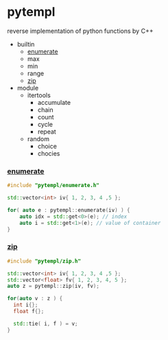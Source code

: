 # pytempl
reverse implementation of python functions by C++

* builtin
  * [enumerate](#enumerate)
  * max
  * min
  * range
  * [zip](#zip)
* module
  * itertools
    * accumulate
    * chain
    * count
    * cycle
    * repeat
  * random
    * choice
    * chocies
 

### [enumerate](https://docs.python.org/3/library/functions.html#enumerate)
```cpp
#include "pytempl/enumerate.h"

std::vector<int> iv{ 1, 2, 3, 4 ,5 };

for( auto e : pytempl::enumerate(iv) ) {
	auto idx = std::get<0>(e); // index
	auto i = std::get<1>(e); // value of container
}
```

### [zip](https://docs.python.org/3/library/functions.html#zip)
```cpp
#include "pytempl/zip.h"

std::vector<int> iv{ 1, 2, 3, 4 ,5 };
std::vector<float> fv{ 1, 2, 3, 4, 5 };
auto z = pytempl::zip(iv, fv);

for(auto v : z ) {
  int i{};
  float f{};

  std::tie( i, f ) = v;
}
```



